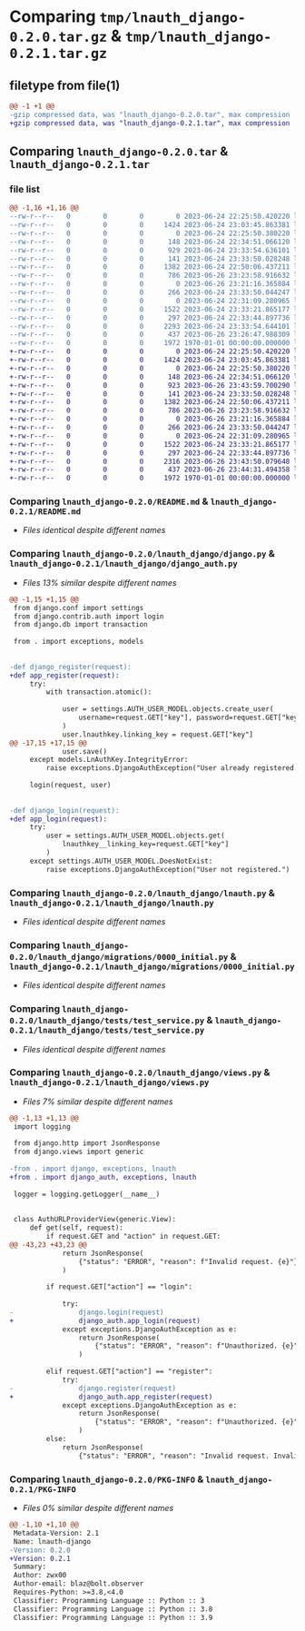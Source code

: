 # Comparing `tmp/lnauth_django-0.2.0.tar.gz` & `tmp/lnauth_django-0.2.1.tar.gz`

## filetype from file(1)

```diff
@@ -1 +1 @@
-gzip compressed data, was "lnauth_django-0.2.0.tar", max compression
+gzip compressed data, was "lnauth_django-0.2.1.tar", max compression
```

## Comparing `lnauth_django-0.2.0.tar` & `lnauth_django-0.2.1.tar`

### file list

```diff
@@ -1,16 +1,16 @@
--rw-r--r--   0        0        0        0 2023-06-24 22:25:50.420220 lnauth_django-0.2.0/LICENSE
--rw-r--r--   0        0        0     1424 2023-06-24 23:03:45.863381 lnauth_django-0.2.0/README.md
--rw-r--r--   0        0        0        0 2023-06-24 22:25:50.380220 lnauth_django-0.2.0/lnauth_django/__init__.py
--rw-r--r--   0        0        0      148 2023-06-24 22:34:51.066120 lnauth_django-0.2.0/lnauth_django/apps.py
--rw-r--r--   0        0        0      929 2023-06-24 23:33:54.636101 lnauth_django-0.2.0/lnauth_django/django.py
--rw-r--r--   0        0        0      141 2023-06-24 23:33:50.028248 lnauth_django-0.2.0/lnauth_django/exceptions.py
--rw-r--r--   0        0        0     1382 2023-06-24 22:50:06.437211 lnauth_django-0.2.0/lnauth_django/lnauth.py
--rw-r--r--   0        0        0      786 2023-06-26 23:23:58.916632 lnauth_django-0.2.0/lnauth_django/migrations/0000_initial.py
--rw-r--r--   0        0        0        0 2023-06-26 23:21:16.365884 lnauth_django-0.2.0/lnauth_django/migrations/__init__.py
--rw-r--r--   0        0        0      266 2023-06-24 23:33:50.044247 lnauth_django-0.2.0/lnauth_django/models.py
--rw-r--r--   0        0        0        0 2023-06-24 22:31:09.280965 lnauth_django-0.2.0/lnauth_django/tests/__init__.py
--rw-r--r--   0        0        0     1522 2023-06-24 23:33:21.865177 lnauth_django-0.2.0/lnauth_django/tests/test_service.py
--rw-r--r--   0        0        0      297 2023-06-24 22:33:44.897736 lnauth_django-0.2.0/lnauth_django/urls.py
--rw-r--r--   0        0        0     2293 2023-06-24 23:33:54.644101 lnauth_django-0.2.0/lnauth_django/views.py
--rw-r--r--   0        0        0      437 2023-06-26 23:26:47.988309 lnauth_django-0.2.0/pyproject.toml
--rw-r--r--   0        0        0     1972 1970-01-01 00:00:00.000000 lnauth_django-0.2.0/PKG-INFO
+-rw-r--r--   0        0        0        0 2023-06-24 22:25:50.420220 lnauth_django-0.2.1/LICENSE
+-rw-r--r--   0        0        0     1424 2023-06-24 23:03:45.863381 lnauth_django-0.2.1/README.md
+-rw-r--r--   0        0        0        0 2023-06-24 22:25:50.380220 lnauth_django-0.2.1/lnauth_django/__init__.py
+-rw-r--r--   0        0        0      148 2023-06-24 22:34:51.066120 lnauth_django-0.2.1/lnauth_django/apps.py
+-rw-r--r--   0        0        0      923 2023-06-26 23:43:59.700290 lnauth_django-0.2.1/lnauth_django/django_auth.py
+-rw-r--r--   0        0        0      141 2023-06-24 23:33:50.028248 lnauth_django-0.2.1/lnauth_django/exceptions.py
+-rw-r--r--   0        0        0     1382 2023-06-24 22:50:06.437211 lnauth_django-0.2.1/lnauth_django/lnauth.py
+-rw-r--r--   0        0        0      786 2023-06-26 23:23:58.916632 lnauth_django-0.2.1/lnauth_django/migrations/0000_initial.py
+-rw-r--r--   0        0        0        0 2023-06-26 23:21:16.365884 lnauth_django-0.2.1/lnauth_django/migrations/__init__.py
+-rw-r--r--   0        0        0      266 2023-06-24 23:33:50.044247 lnauth_django-0.2.1/lnauth_django/models.py
+-rw-r--r--   0        0        0        0 2023-06-24 22:31:09.280965 lnauth_django-0.2.1/lnauth_django/tests/__init__.py
+-rw-r--r--   0        0        0     1522 2023-06-24 23:33:21.865177 lnauth_django-0.2.1/lnauth_django/tests/test_service.py
+-rw-r--r--   0        0        0      297 2023-06-24 22:33:44.897736 lnauth_django-0.2.1/lnauth_django/urls.py
+-rw-r--r--   0        0        0     2316 2023-06-26 23:43:50.079648 lnauth_django-0.2.1/lnauth_django/views.py
+-rw-r--r--   0        0        0      437 2023-06-26 23:44:31.494358 lnauth_django-0.2.1/pyproject.toml
+-rw-r--r--   0        0        0     1972 1970-01-01 00:00:00.000000 lnauth_django-0.2.1/PKG-INFO
```

### Comparing `lnauth_django-0.2.0/README.md` & `lnauth_django-0.2.1/README.md`

 * *Files identical despite different names*

### Comparing `lnauth_django-0.2.0/lnauth_django/django.py` & `lnauth_django-0.2.1/lnauth_django/django_auth.py`

 * *Files 13% similar despite different names*

```diff
@@ -1,15 +1,15 @@
 from django.conf import settings
 from django.contrib.auth import login
 from django.db import transaction
 
 from . import exceptions, models
 
 
-def django_register(request):
+def app_register(request):
     try:
         with transaction.atomic():
 
             user = settings.AUTH_USER_MODEL.objects.create_user(
                 username=request.GET["key"], password=request.GET["key"]
             )
             user.lnauthkey.linking_key = request.GET["key"]
@@ -17,15 +17,15 @@
             user.save()
     except models.LnAuthKey.IntegrityError:
         raise exceptions.DjangoAuthException("User already registered.")
 
     login(request, user)
 
 
-def django_login(request):
+def app_login(request):
     try:
         user = settings.AUTH_USER_MODEL.objects.get(
             lnauthkey__linking_key=request.GET["key"]
         )
     except settings.AUTH_USER_MODEL.DoesNotExist:
         raise exceptions.DjangoAuthException("User not registered.")
```

### Comparing `lnauth_django-0.2.0/lnauth_django/lnauth.py` & `lnauth_django-0.2.1/lnauth_django/lnauth.py`

 * *Files identical despite different names*

### Comparing `lnauth_django-0.2.0/lnauth_django/migrations/0000_initial.py` & `lnauth_django-0.2.1/lnauth_django/migrations/0000_initial.py`

 * *Files identical despite different names*

### Comparing `lnauth_django-0.2.0/lnauth_django/tests/test_service.py` & `lnauth_django-0.2.1/lnauth_django/tests/test_service.py`

 * *Files identical despite different names*

### Comparing `lnauth_django-0.2.0/lnauth_django/views.py` & `lnauth_django-0.2.1/lnauth_django/views.py`

 * *Files 7% similar despite different names*

```diff
@@ -1,13 +1,13 @@
 import logging
 
 from django.http import JsonResponse
 from django.views import generic
 
-from . import django, exceptions, lnauth
+from . import django_auth, exceptions, lnauth
 
 logger = logging.getLogger(__name__)
 
 
 class AuthURLProviderView(generic.View):
     def get(self, request):
         if request.GET and "action" in request.GET:
@@ -43,23 +43,23 @@
             return JsonResponse(
                 {"status": "ERROR", "reason": f"Invalid request. {e}"}, status=400
             )
 
         if request.GET["action"] == "login":
 
             try:
-                django.login(request)
+                django_auth.app_login(request)
             except exceptions.DjangoAuthException as e:
                 return JsonResponse(
                     {"status": "ERROR", "reason": f"Unauthorized. {e}"}, status=401
                 )
 
         elif request.GET["action"] == "register":
             try:
-                django.register(request)
+                django_auth.app_register(request)
             except exceptions.DjangoAuthException as e:
                 return JsonResponse(
                     {"status": "ERROR", "reason": f"Unauthorized. {e}"}, status=401
                 )
         else:
             return JsonResponse(
                 {"status": "ERROR", "reason": "Invalid request. Invalid action."},
```

### Comparing `lnauth_django-0.2.0/PKG-INFO` & `lnauth_django-0.2.1/PKG-INFO`

 * *Files 0% similar despite different names*

```diff
@@ -1,10 +1,10 @@
 Metadata-Version: 2.1
 Name: lnauth-django
-Version: 0.2.0
+Version: 0.2.1
 Summary: 
 Author: zwx00
 Author-email: blaz@bolt.observer
 Requires-Python: >=3.8,<4.0
 Classifier: Programming Language :: Python :: 3
 Classifier: Programming Language :: Python :: 3.8
 Classifier: Programming Language :: Python :: 3.9
```

